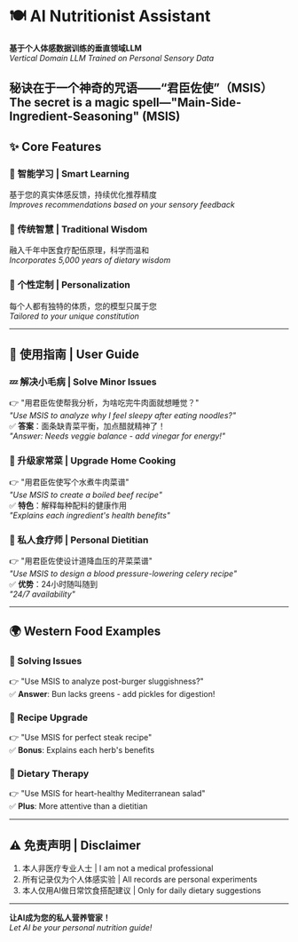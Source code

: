 # 🍽️ AI Nutritionist Assistant 

**基于个人体感数据训练的垂直领域LLM**  
*Vertical Domain LLM Trained on Personal Sensory Data*

秘诀在于一个神奇的咒语——“君臣佐使”（MSIS）
The secret is a magic spell—"Main-Side-Ingredient-Seasoning" (MSIS)
---

## ✨ Core Features

### 🧠 **智能学习** | Smart Learning
基于您的真实体感反馈，持续优化推荐精度  
*Improves recommendations based on your sensory feedback*

### 🏥 **传统智慧** | Traditional Wisdom
融入千年中医食疗配伍原理，科学而温和  
*Incorporates 5,000 years of dietary wisdom*

### 👤 **个性定制** | Personalization
每个人都有独特的体质，您的模型只属于您  
*Tailored to your unique constitution*

---

## 🚀 使用指南 | User Guide

### 💤 解决小毛病 | Solve Minor Issues
👉 "用君臣佐使帮我分析，为啥吃完牛肉面就想睡觉？"  
*"Use MSIS to analyze why I feel sleepy after eating noodles?"*  
✅ **答案**：面条缺青菜平衡，加点醋就精神了！  
*"Answer: Needs veggie balance - add vinegar for energy!"*

### 🍲 升级家常菜 | Upgrade Home Cooking
👉 "用君臣佐使写个水煮牛肉菜谱"  
*"Use MSIS to create a boiled beef recipe"*  
✅ **特色**：解释每种配料的健康作用  
*"Explains each ingredient's health benefits"*

### 🌱 私人食疗师 | Personal Dietitian
👉 "用君臣佐使设计道降血压的芹菜菜谱"  
*"Use MSIS to design a blood pressure-lowering celery recipe"*  
✅ **优势**：24小时随叫随到  
*"24/7 availability"*

---

## 🌍 Western Food Examples

### 🍔 Solving Issues
👉 "Use MSIS to analyze post-burger sluggishness?"  
✅ **Answer**: Bun lacks greens - add pickles for digestion!

### 🥩 Recipe Upgrade
👉 "Use MSIS for perfect steak recipe"  
✅ **Bonus**: Explains each herb's benefits

### 🥗 Dietary Therapy
👉 "Use MSIS for heart-healthy Mediterranean salad"  
✅ **Plus**: More attentive than a dietitian

---

## ⚠️ 免责声明 | Disclaimer
1. 本人非医疗专业人士 | I am not a medical professional
2. 所有记录仅为个人体感实验 | All records are personal experiments  
3. 本人仅用AI做日常饮食搭配建议 | Only for daily dietary suggestions

---

**让AI成为您的私人营养管家！**  
*Let AI be your personal nutrition guide!*
